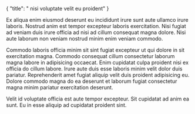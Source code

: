 {
  "title": " nisi voluptate velit eu proident"
}

Ex aliqua enim eiusmod deserunt eu incididunt irure sunt aute ullamco irure laboris. Nostrud anim est tempor excepteur laboris exercitation. Nisi fugiat ad veniam duis irure officia ad nisi ad cillum consequat magna dolore. Nisi aute laborum non veniam nostrud minim enim veniam commodo.

Commodo laboris officia minim sit sint fugiat excepteur ut qui dolore in sit exercitation magna. Commodo consequat cillum consectetur laborum magna labore in adipisicing occaecat. Enim cupidatat culpa proident nisi ex officia do cillum labore. Irure aute duis esse laboris minim velit dolor duis pariatur. Reprehenderit amet fugiat aliquip velit duis proident adipisicing eu. Dolore commodo magna do ea deserunt et laborum fugiat consectetur magna minim pariatur exercitation deserunt.

Velit id voluptate officia est aute tempor excepteur. Sit cupidatat ad anim ea sunt. Eu in esse aliquip ad cupidatat proident sint.